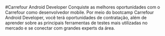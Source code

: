 #Carrefour Android Developer
Conquiste as melhores oportunidades com o Carrefour como desenvolvedor mobile.
Por meio do bootcamp Carrefour Android Developer, você terá oportunidades de contratação, 
além de aprender sobre as principais ferramentas de testes mais utilizadas no mercado e se conectar com grandes experts da área.
